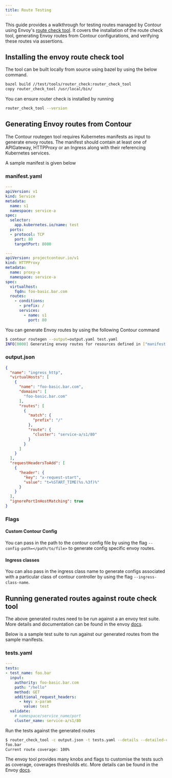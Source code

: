 ```yaml
---
title: Route Testing
---
```


This guide provides a walkthrough for testing routes managed by Contour using Envoy's [route check tool][1]. It covers the installation of the route check tool, generating Envoy routes from Contour configurations, and verifying these routes via assertions.

## Installing the envoy route check tool

The tool can be built locally from source using bazel by using the below command.
```bash
bazel build //test/tools/router_check:router_check_tool
copy router_check_tool /usr/local/bin/
```

You can ensure router check is installed by running
```bash
router_check_tool --version
```

## Generating Envoy routes from Contour
The Contour routegen tool requires Kubernetes manifests as input to generate envoy routes. The manifest should contain at least one of APIGateway, HTTPProxy or an Ingress along with their referencing Kubernetes services.

A sample manifest is given below

### manifest.yaml
```yaml
---
apiVersion: v1
kind: Service
metadata:
  name: s1
  namespace: service-a
spec:
  selector:
    app.kubernetes.io/name: test
  ports:
  - protocol: TCP
    port: 80
    targetPort: 8080

---
apiVersion: projectcontour.io/v1
kind: HTTPProxy
metadata:
  name: proxy-a
  namespace: service-a
spec:
  virtualhost:
    fqdn: foo-basic.bar.com
  routes:
    - conditions:
      - prefix: /
      services:
        - name: s1
          port: 80
```

You can generate Envoy routes by using the following Contour command

```bash
$ contour routegen --output=output.yaml test.yaml
INFO[0000] Generating envoy routes for resources defined in ["manifest.yaml"]
```
### output.json
```json
{
  "name": "ingress_http",
  "virtualHosts": [
    {
      "name": "foo-basic.bar.com",
      "domains": [
        "foo-basic.bar.com"
      ],
      "routes": [
        {
          "match": {
            "prefix": "/"
          },
          "route": {
            "cluster": "service-a/s1/80"
          }
        }
      ]
    }
  ],
  "requestHeadersToAdd": [
    {
      "header": {
        "key": "x-request-start",
        "value": "t=%START_TIME(%s.%3f)%"
      }
    }
  ],
  "ignorePortInHostMatching": true
}
```

### Flags
#### Custom Contour Config
You can pass in the path to the contour config file by using the flag `--config-path=</path/to/file>` to generate config specific envoy routes.

#### Ingress classes
You can also pass in the ingress class name to generate configs associated with a particular class of contour controller by using the flag `--ingress-class-name`.


## Running generated routes against route check tool

The above generated routes need to be run against a an envoy test suite. More details and documentation can be found in the envoy [docs][2].

Below is a sample test suite to run against our generated routes from the sample manifests.

### tests.yaml
```yaml
---
tests:
- test_name: foo.bar
  input:
    authority: foo-basic.bar.com
    path: "/hello"
    method: GET
    additional_request_headers:
      - key: x-param
        value: test
  validate:
    # namespace/service_name/port
    cluster_name: service-a/s1/80
```

Run the tests against the generated routes

```bash
$ router_check_tool -c output.json -t tests.yaml --details --detailed-coverage
foo.bar
Current route coverage: 100%
```

The envoy tool provides many knobs and flags to customise the tests such as coverage, coverages thresholds etc. More details can be found in the Envoy [docs][1].

[1]: https://www.envoyproxy.io/docs/envoy/latest/operations/tools/route_table_check_tool
[2]: https://www.envoyproxy.io/docs/envoy/latest/configuration/operations/tools/router_check
